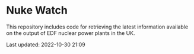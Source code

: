 # Nuke Watch

This repository includes code for retrieving the latest information available on the output of EDF nuclear power plants in the UK.

Last updated: 2022-10-30 21:09